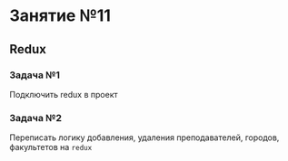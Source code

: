 # Занятие №11

## Redux

### Задача №1

Подключить redux в проект

### Задача №2

Переписать логику добавления, удаления преподавателей, городов, факультетов на ```redux```
